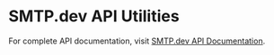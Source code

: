 # SMTP.dev API Utilities

For complete API documentation, visit [SMTP.dev API Documentation](https://smtp.dev/docs/api). 
